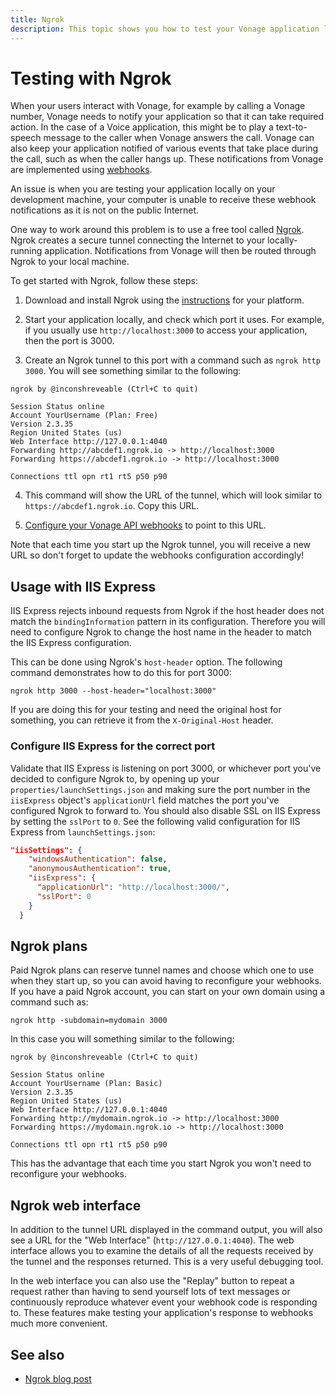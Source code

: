 ```yaml
---
title: Ngrok
description: This topic shows you how to test your Vonage application locally using Ngrok.
---
```


# Testing with Ngrok

When your users interact with Vonage, for example by calling a Vonage number, Vonage needs to notify your application so that it can take required action. In the case of a Voice application, this might be to play a text-to-speech message to the caller when Vonage answers the call. Vonage can also keep your application notified of various events that take place during the call, such as when the caller hangs up. These notifications from Vonage are implemented using [webhooks](/concepts/guides/webhooks).

An issue is when you are testing your application locally on your development machine, your computer is unable to receive these webhook notifications as it is not on the public Internet.

One way to work around this problem is to use a free tool called [Ngrok](https://ngrok.com/). Ngrok creates a secure tunnel connecting the Internet to your locally-running application. Notifications from Vonage will then be routed through Ngrok to your local machine.

To get started with Ngrok, follow these steps:

1) Download and install Ngrok using the [instructions](https://ngrok.com/download) for your platform.

2) Start your application locally, and check which port it uses. For example, if you usually use `http://localhost:3000` to access your application, then the port is 3000.

3) Create an Ngrok tunnel to this port with a command such as `ngrok http 3000`. You will see something similar to the following:

``` shell
ngrok by @inconshreveable (Ctrl+C to quit)

Session Status online
Account YourUsername (Plan: Free)
Version 2.3.35
Region United States (us)
Web Interface http://127.0.0.1:4040
Forwarding http://abcdef1.ngrok.io -> http://localhost:3000
Forwarding https://abcdef1.ngrok.io -> http://localhost:3000

Connections ttl opn rt1 rt5 p50 p90
```

4) This command will show the URL of the tunnel, which will look similar to `https://abcdef1.ngrok.io`. Copy this URL.

5) [Configure your Vonage API webhooks](#setting-webhook-endpoints) to point to this URL.

Note that each time you start up the Ngrok tunnel, you will receive a new URL so don't forget to update the webhooks configuration accordingly!

## Usage with IIS Express

IIS Express rejects inbound requests from Ngrok if the host header does not match the `bindingInformation` pattern in its configuration. Therefore you will need to configure Ngrok to change the host name in the header to match the IIS Express configuration.

This can be done using Ngrok's `host-header` option. The following command demonstrates how to do this for port 3000:

``` shell
ngrok http 3000 --host-header="localhost:3000"
```

If you are doing this for your testing and need the original host for something, you can retrieve it from the `X-Original-Host` header.

### Configure IIS Express for the correct port

Validate that IIS Express is listening on port 3000, or whichever port you've decided to configure Ngrok to, by opening up your `properties/launchSettings.json` and making sure the port number in the `iisExpress` object's `applicationUrl` field matches the port you've configured Ngrok to forward to. You should also disable SSL on IIS Express by setting the `sslPort` to `0`. See the following valid configuration for IIS Express from `launchSettings.json`:

``` json
"iisSettings": {
    "windowsAuthentication": false,
    "anonymousAuthentication": true,
    "iisExpress": {
      "applicationUrl": "http://localhost:3000/",
      "sslPort": 0
    }
  }
```

## Ngrok plans

Paid Ngrok plans can reserve tunnel names and choose which one to use when they start up, so you can avoid having to reconfigure your webhooks. If you have a paid Ngrok account, you can start on your own domain using a command such as:

``` shell
ngrok http -subdomain=mydomain 3000
```

In this case you will something similar to the following:

``` shell
ngrok by @inconshreveable (Ctrl+C to quit)

Session Status online
Account YourUsername (Plan: Basic)
Version 2.3.35
Region United States (us)
Web Interface http://127.0.0.1:4040
Forwarding http://mydomain.ngrok.io -> http://localhost:3000
Forwarding https://mydomain.ngrok.io -> http://localhost:3000

Connections ttl opn rt1 rt5 p50 p90
```

This has the advantage that each time you start Ngrok you won't need to reconfigure your webhooks.

## Ngrok web interface

In addition to the tunnel URL displayed in the command output, you will also see a URL for the "Web Interface" (`http://127.0.0.1:4040`). The web interface allows you to examine the details of all the requests received by the tunnel and the responses returned. This is a very useful debugging tool.

In the web interface you can also use the "Replay" button to repeat a request rather than having to send yourself lots of text messages or continuously reproduce whatever event your webhook code is responding to. These features make testing your application's response to webhooks much more convenient.

## See also

* [Ngrok blog post](https://www.nexmo.com/blog/2017/07/04/local-development-nexmo-ngrok-tunnel-dr)
